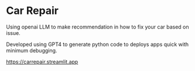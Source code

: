 # Car Repair
Using openai LLM to make recommendation in how to fix your car based on issue.

Developed using GPT4 to generate python code to deploys apps quick with minimum debugging.

https://carrepair.streamlit.app
